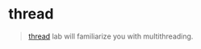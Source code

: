 # thread

> [thread](https://pdos.csail.mit.edu/6.S081/2020/labs/thread.html) lab will
> familiarize you with multithreading.

